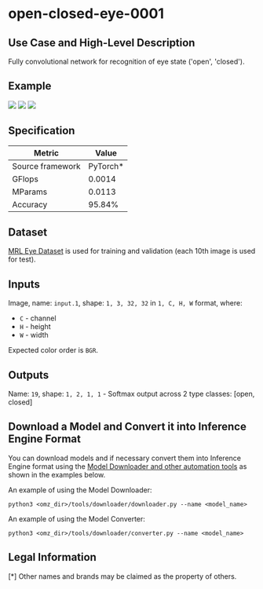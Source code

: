 # open-closed-eye-0001

## Use Case and High-Level Description

Fully convolutional network for recognition of eye state ('open', 'closed').

## Example

![](./1.png)
![](./2.png)
![](./3.png)

## Specification

| Metric                          | Value                                     |
|---------------------------------|-------------------------------------------|
| Source framework                | PyTorch\*                                 |
| GFlops                          | 0.0014                                    |
| MParams                         | 0.0113                                    |
| Accuracy                        | 95.84%                                    |

## Dataset

[MRL Eye Dataset](http://mrl.cs.vsb.cz/eyedataset) is used for training and validation (each 10th image is used for test).

## Inputs

Image, name: `input.1`, shape: `1, 3, 32, 32` in `1, C, H, W` format, where:

- `C` - channel
- `H` - height
- `W` - width

Expected color order is `BGR`.

## Outputs

Name: `19`, shape: `1, 2, 1, 1` - Softmax output across 2 type classes: [open, closed]


## Download a Model and Convert it into Inference Engine Format

You can download models and if necessary convert them into Inference Engine format using the [Model Downloader and other automation tools](../../../../tools/downloader/README.md) as shown in the examples below.

An example of using the Model Downloader:
```
python3 <omz_dir>/tools/downloader/downloader.py --name <model_name>
```

An example of using the Model Converter:
```
python3 <omz_dir>/tools/downloader/converter.py --name <model_name>
```

## Legal Information
[*] Other names and brands may be claimed as the property of others.
